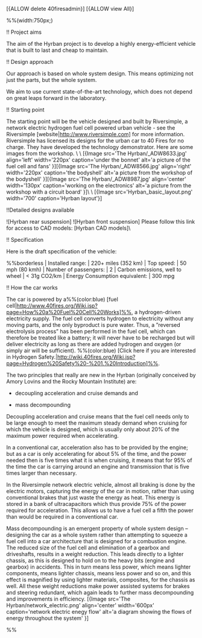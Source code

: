 [{ALLOW delete 40firesadmin}]
[{ALLOW view All}]

%%(width:750px;)

!! Project aims

The aim of the Hyrban project is to develop a highly energy-efficient vehicle that is built to last and cheap to maintain. 

!! Design approach

Our approach is based on whole system design.  This means optimizing not just the parts, but the whole system. 

We aim to use current state-of-the-art technology, which does not depend on great leaps forward in the laboratory. 

!! Starting point

The starting point will be the vehicle designed and built by Riversimple, a network electric hydrogen fuel cell powered urban vehicle - see the Riversimple [website|http://www.riversimple.com] for more information. Riversimple has licensed its designs for the urban car to 40 Fires for no charge. They have developed the technology demonstrator. Here are some images from the workshop.
\\
\\
[{Image src='The Hyrban/_ADW8633.jpg' align='left' width='220px' caption='under the bonnet' alt='a picture of the fuel cell and fans' }][{Image src='The Hyrban/_ADW8566.jpg' align='right' width='220px' caption='the bodyshell' alt='a picture from the workshop of the bodyshell' }][{Image src='The Hyrban/_ADW8987.jpg' align='center' width='130px' caption='working on the electronics' alt='a picture from the workshop with a circuit board' }]\\
\\
[{Image src='Hyrban_basic_layout.png' width='700' caption='Hyrban layout'}]

!!Detailed designs available

![Hyrban rear suspension]
![Hyrban front suspension]
Please follow this link for access to CAD models: [Hyrban CAD models]\\

!! Specification

Here is the draft specification of the vehicle:

%%borderless
| Installed range: | 220+ miles (352 km) 
| Top speed: | 50 mph (80 kmh)
| Number of passengers: | 2
| Carbon emissions, well to wheel | < 31g CO2/km
| Energy Consumption equivalent: | 300 mpg

!! How the car works

The car is powered by a%%(color:blue) [fuel cell|http://www.40fires.org/Wiki.jsp?page=How%20a%20Fuel%20Cell%20Works]%%, a hydrogen-driven electricity supply. The fuel cell converts hydrogen to electricity without any moving parts, and the only byproduct is pure water. Thus, a ”reversed electrolysis process” has been performed in the fuel cell, which can therefore be treated like a battery; it will never have to be recharged but will deliver electricity as long as there are added hydrogen and oxygen (or simply air will be sufficient). %%(color:blue) [Click here if you are interested in Hydrogen Safety.|http://wiki.40fires.org/Wiki.jsp?page=Hydrogen%20Safety%20-%201.%20Introduction]%%.

The two principles that really are new in the Hyrban (originally conceived by Amory Lovins and the Rocky Mountain Institute) are:

- decoupling acceleration and cruise demands and

- mass decompounding

Decoupling acceleration and cruise means that the fuel cell needs only to be large enough to meet the maximum steady demand when cruising for which the vehicle is designed, which is usually only about 20% of the maximum power required when accelerating.  

In a conventional car, acceleration also has to be provided by the engine; but as a car is only accelerating for about 5% of the time, and the power needed then is five times what it is when cruising, it means that for 95% of the time the car is carrying around an engine and transmission that is five times larger than necessary.  

In the Riversimple network electric vehicle, almost all braking is done by the electric motors, capturing the energy of the car in motion, rather than using conventional brakes that just waste the energy as heat.  This energy is stored in a bank of ultracapacitors which thus provide 75% of the power required for acceleration.  This allows us to have a fuel cell a fifth the power than would be required in a conventional car.

Mass decompounding is an emergent property of whole system design – designing the car as a whole system rather than attempting to squeeze a fuel cell into a car architecture that is designed for a combustion engine.  The reduced size of the fuel cell and elimination of a gearbox and driveshafts, results in a weight reduction.  This leads directly to a lighter chassis, as this is designed to hold on to the heavy bits (engine and gearbox) in accidents.  This in turn means less power, which means lighter components, means lighter chassis, means less power and so on, and this effect is magnified by using lighter materials, composites, for the chassis as well.  All these weight reductions make power assisted systems for brakes and steering redundant, which again leads to further mass decompounding and improvements in efficiency. 
[{Image src='The Hyrban/network_electric.png' align='center' width='600px' caption='network electric enegy flow' alt='a diagram showing the flows of energy throughout the system' }]


%%

 




